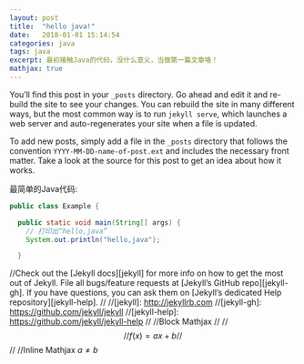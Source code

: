 ```yaml
---
layout: post
title:  "hello java!"
date:   2018-01-01 15:14:54
categories: java
tags: java
excerpt: 最初接触Java的代码，没什么意义，当做第一篇文章咯！
mathjax: true
---
```


You’ll find this post in your `_posts` directory. Go ahead and edit it and re-build the site to see your changes. You can rebuild the site in many different ways, but the most common way is to run `jekyll serve`, which launches a web server and auto-regenerates your site when a file is updated.

To add new posts, simply add a file in the `_posts` directory that follows the convention `YYYY-MM-DD-name-of-post.ext` and includes the necessary front matter. Take a look at the source for this post to get an idea about how it works.

最简单的Java代码:

```java
public class Example {

  public static void main(String[] args) {
    // 打印出“hello,java”
    System.out.println("hello,java");

  }
```

//Check out the [Jekyll docs][jekyll] for more info on how to get the most out of Jekyll. File all bugs/feature requests at [Jekyll’s GitHub repo][jekyll-gh]. If you have questions, you can ask them on [Jekyll’s dedicated Help repository][jekyll-help].
//
//[jekyll]:      http://jekyllrb.com
//[jekyll-gh]:   https://github.com/jekyll/jekyll
//[jekyll-help]: https://github.com/jekyll/jekyll-help
//
//Block Mathjax 
//
//$$
//f(x) = ax + b
//$$
//
//Inline Mathjax $a \neq b$

